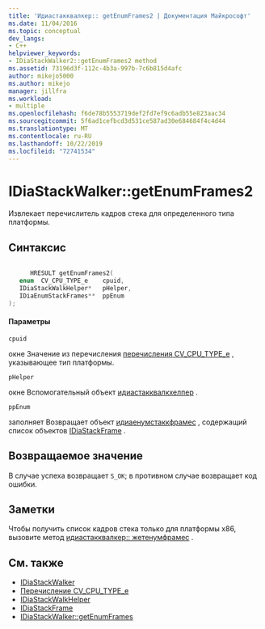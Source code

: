 ```yaml
---
title: 'Идиастакквалкер:: getEnumFrames2 | Документация Майкрософт'
ms.date: 11/04/2016
ms.topic: conceptual
dev_langs:
- C++
helpviewer_keywords:
- IDiaStackWalker2::getEnumFrames2 method
ms.assetid: 73196d3f-112c-4b3a-997b-7c6b815d4afc
author: mikejo5000
ms.author: mikejo
manager: jillfra
ms.workload:
- multiple
ms.openlocfilehash: f6de78b5553719def2fd7ef9c6adb55e823aac34
ms.sourcegitcommit: 5f6ad1cefbcd3d531ce587ad30e684684f4c4d44
ms.translationtype: MT
ms.contentlocale: ru-RU
ms.lasthandoff: 10/22/2019
ms.locfileid: "72741534"
---
```

# <a name="idiastackwalkergetenumframes2"></a>IDiaStackWalker::getEnumFrames2
Извлекает перечислитель кадров стека для определенного типа платформы.

## <a name="syntax"></a>Синтаксис

```C++

      HRESULT getEnumFrames2( 
   enum  CV_CPU_TYPE_e    cpuid,
   IDiaStackWalkHelper*   pHelper,
   IDiaEnumStackFrames**  ppEnum
);
```

#### <a name="parameters"></a>Параметры
 `cpuid`

окне Значение из перечисления [перечисления CV_CPU_TYPE_e](../../debugger/debug-interface-access/cv-cpu-type-e.md) , указывающее тип платформы.

 `pHelper`

окне Вспомогательный объект [идиастакквалкхелпер](../../debugger/debug-interface-access/idiastackwalkhelper.md) .

 `ppEnum`

заполняет Возвращает объект [идиаенумстаккфрамес](../../debugger/debug-interface-access/idiaenumstackframes.md) , содержащий список объектов [IDiaStackFrame](../../debugger/debug-interface-access/idiastackframe.md) .

## <a name="return-value"></a>Возвращаемое значение
 В случае успеха возвращает `S_OK`; в противном случае возвращает код ошибки.

## <a name="remarks"></a>Заметки
 Чтобы получить список кадров стека только для платформы x86, вызовите метод [идиастакквалкер:: жетенумфрамес](../../debugger/debug-interface-access/idiastackwalker-getenumframes.md) .

## <a name="see-also"></a>См. также
- [IDiaStackWalker](../../debugger/debug-interface-access/idiastackwalker.md)
- [Перечисление CV_CPU_TYPE_e](../../debugger/debug-interface-access/cv-cpu-type-e.md)
- [IDiaStackWalkHelper](../../debugger/debug-interface-access/idiastackwalkhelper.md)
- [IDiaStackFrame](../../debugger/debug-interface-access/idiastackframe.md)
- [IDiaStackWalker::getEnumFrames](../../debugger/debug-interface-access/idiastackwalker-getenumframes.md)